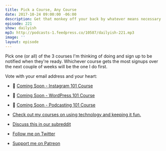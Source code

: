 ```yaml
---
title: Pick a Course, Any Course
date: 2017-10-24 09:00:00 -06:00
description: Get that monkey off your back by whatever means necessary.
episode: 221
show: dailyish
mp3: http://podcasts-1.feedpress.co/10587/dailyish-221.mp3
image: ''
layout: episode
---
```


Pick one (or all) of the 3 courses I'm thinking of doing and sign up to be notified when they're ready. Whichever course gets the most signups over the next couple of weeks will be the one I do first.

Vote with your email address and your heart:

* 🌅 [Coming Soon - Instagram 101 Course](https://courses.chrisenns.com/instagram-101)
* 📝 [Coming Soon - WordPress 101 Course](https://courses.chrisenns.com/wordpress-101)
* 🎤 [Coming Soon - Podcasting 101 Course](https://courses.chrisenns.com/podcasting-101)


* [Check out my courses on using technology and keeping it fun.](https://courses.chrisenns.com)
* [Discuss this in our subreddit](https://www.reddit.com/r/Goodstuff_fm/)
* [Follow me on Twitter](https://www.twitter.com/ichris)
* [Support me on Patreon](https://www.patreon.com/ichris)
